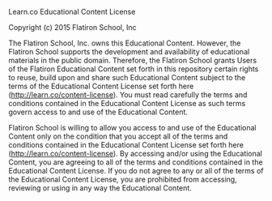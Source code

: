 Learn.co Educational Content License

Copyright (c) 2015 Flatiron School, Inc

The Flatiron School, Inc. owns this Educational Content. However, the Flatiron School supports the development and availability of educational materials in the public domain. Therefore, the Flatiron School grants Users of the Flatiron Educational Content set forth in this repository certain rights to reuse, build upon and share such Educational Content subject to the terms of the Educational Content License set forth here (http://learn.co/content-license). You must read carefully the terms and conditions contained in the Educational Content License as such terms govern access to and use of the Educational Content.

Flatiron School is willing to allow you access to and use of the Educational Content only on the condition that you accept all of the terms and conditions contained in the Educational Content License set forth here (http://learn.co/content-license). By accessing and/or using the Educational Content, you are agreeing to all of the terms and conditions contained in the Educational Content License. If you do not agree to any or all of the terms of the Educational Content License, you are prohibited from accessing, reviewing or using in any way the Educational Content.